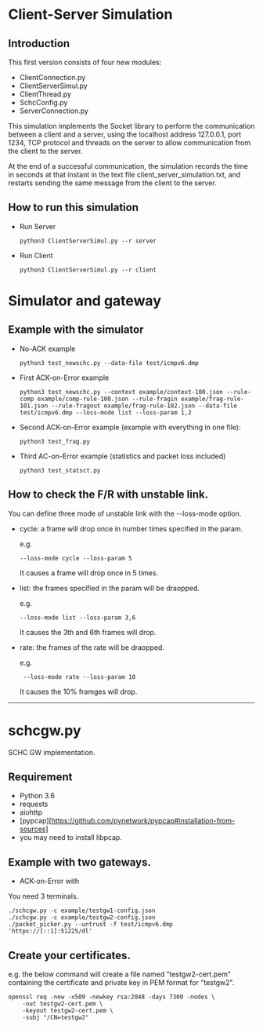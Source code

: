 Client-Server Simulation
========================

Introduction
------------

This first version consists of four new modules:

- ClientConnection.py
- ClientServerSimul.py
- ClientThread.py
- SchcConfig.py
- ServerConnection.py

This simulation implements the Socket library to perform the communication between a client and a server, using the localhost
address 127.0.0.1, port 1234, TCP protocol and threads on the server to allow communication from the client to the server.

At the end of a successful communication, the simulation records the time in seconds at that instant in the text file
client_server_simulation.txt, and restarts sending the same message from the client to the server.

How to run this simulation
--------------------------

- Run Server

    ```
    python3 ClientServerSimul.py --r server
    ```

- Run Client

    ```
    python3 ClientServerSimul.py --r client
    ```

Simulator and gateway
=====================

## Example with the simulator

- No-ACK example

    ```
    python3 test_newschc.py --data-file test/icmpv6.dmp
    ```

- First ACK-on-Error example

    ```
    python3 test_newschc.py --context example/context-100.json --rule-comp example/comp-rule-100.json --rule-fragin example/frag-rule-101.json --rule-fragout example/frag-rule-102.json --data-file test/icmpv6.dmp --loss-mode list --loss-param 1,2
    ```

- Second ACK-on-Error example (example with everything in one file):

    ```
    python3 test_frag.py
    ```
- Third AC-on-Error example (statistics and packet loss included)

    ```
    python3 test_statsct.py
    ```

## How to check the F/R with unstable link.

You can define three mode of unstable link with the --loss-mode option.

- cycle: a frame will drop once in number times specified in the param. 

    e.g.
    
    ``` 
    --loss-mode cycle --loss-param 5     
    ```

    It causes a frame will drop once in 5 times.

- list: the frames specified in the param will be draopped. 

    e.g.
      
    ```
    --loss-mode list --loss-param 3,6
    ```

    It causes the 3th and 6th frames will drop.

- rate: the frames of the rate will be draopped. 
    
    e.g.

    ```
     --loss-mode rate --loss-param 10
    ```

    It causes the 10% framges will drop.

----

schcgw.py
=========

SCHC GW implementation.

## Requirement

- Python 3.6
- requests
- aiohttp
- [pypcap][https://github.com/pynetwork/pypcap#installation-from-sources]
- you may need to install libpcap.

## Example with two gateways.

- ACK-on-Error with 

You need 3 terminals.

    ./schcgw.py -c example/testgw1-config.json
    ./schcgw.py -c example/testgw2-config.json
    ./packet_picker.py --untrust -f test/icmpv6.dmp 'https://[::1]:51225/dl'

## Create your certificates.

e.g. the below command will create a file named "testgw2-cert.pem"
containing the certificate and private key in PEM format for "testgw2".
    
    openssl req -new -x509 -newkey rsa:2048 -days 7300 -nodes \
        -out testgw2-cert.pem \
        -keyout testgw2-cert.pem \
        -subj "/CN=testgw2"

